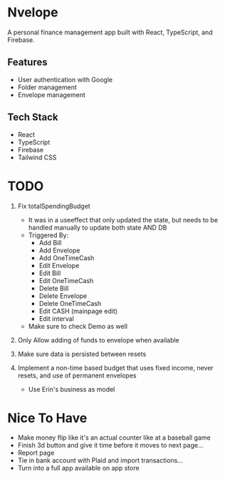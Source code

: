 # Nvelope

A personal finance management app built with React, TypeScript, and Firebase.

## Features

- User authentication with Google
- Folder management
- Envelope management

## Tech Stack

- React
- TypeScript
- Firebase
- Tailwind CSS


# TODO
1. Fix totalSpendingBudget
    - It was in a useeffect that only updated the state, but needs to be handled manually to update both state AND DB
    - Triggered By:
        * Add Bill 
        * Add Envelope 
        * Add OneTimeCash 
        * Edit Envelope 
        * Edit Bill 
        * Edit OneTimeCash 
        * Delete Bill 
        * Delete Envelope 
        * Delete OneTimeCash 
        * Edit CASH (mainpage edit) 
        * Edit interval
    - Make sure to check Demo as well

2. Only Allow adding of funds to envelope when available
3. Make sure data is persisted between resets
4. Implement a non-time based budget that uses fixed income, never resets, and use of permanent envelopes
    - Use Erin's business as model

# Nice To Have
- Make money flip like it's an actual counter like at a baseball game
- Finish 3d button and give it time before it moves to next page...
- Report page
- Tie in bank account with Plaid and import transactions...
- Turn into a full app available on app store

